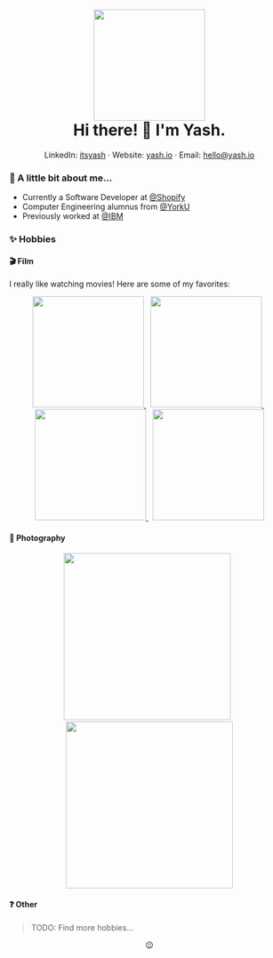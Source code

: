 <!-- Header -->
<h1 align="center">
  <img src="https://user-images.githubusercontent.com/32605754/87495507-938d0580-c61f-11ea-997c-8a3da7998c45.png" width="200"></img> <!-- Avatar -->
  <br>
  Hi there! 👋 I'm Yash.
</h1>

<p align="center">
  LinkedIn: <a href="https://www.linkedin.com/in/itsyash/">itsyash</a> &middot;
  Website: <a href="https://yash.io/">yash.io</a> &middot;
  Email: <a href="mailto:hello@yash.io">hello@yash.io</a>
</p>

### 👀 A little bit about me...

* Currently a Software Developer at [@Shopify](https://www.shopify.com/)
* Computer Engineering alumnus from [@YorkU](https://www.yorku.ca/)
* Previously worked at [@IBM](https://www.ibm.com/)

### ✨ Hobbies

#### 🎬 Film

I really like watching movies! Here are some of my favorites:

<p align="center">
  <a href="https://letterboxd.com/film/pather-panchali/">
    <img src="https://user-images.githubusercontent.com/32605754/87497144-f7fd9400-c622-11ea-8bcb-cec944ec50e8.png" width="200"></img>
  </a> &nbsp;
  <a href="https://letterboxd.com/film/grave-of-the-fireflies/">
    <img src="https://user-images.githubusercontent.com/32605754/87497171-0d72be00-c623-11ea-96b1-dd7ab51a3998.png" width="200"></img>
  </a> &nbsp;
  <a href="https://letterboxd.com/film/the-400-blows/">
    <img src="https://user-images.githubusercontent.com/32605754/87497186-1794bc80-c623-11ea-8f35-11de1884c7a5.png" width="200"></img>
  </a> &nbsp;
  <a href="https://letterboxd.com/film/still-walking/">
    <img src="https://user-images.githubusercontent.com/32605754/87497223-27ac9c00-c623-11ea-8709-ed71fc92bd2c.png" width="200"></img>
  </a>
</p>

#### 📸 Photography

<p align="center">
  <img src="https://user-images.githubusercontent.com/32605754/87498430-c20ddf00-c625-11ea-8c8a-6935c07e388b.jpg" width="300"></img> &nbsp;
  <img src="https://user-images.githubusercontent.com/32605754/87498881-e8804a00-c626-11ea-8906-23f5365166d1.jpg" width="300"></img>
</p>

#### ❓ Other

> TODO: Find more hobbies...

<!-- Footer -->
<p align="center">😉</p>

